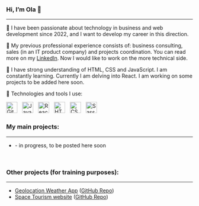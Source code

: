 ### Hi, I’m Ola :wave:
---

:rocket: I have been passionate about technology in business and web development since 2022, and I want to develop my career in this direction.

:rocket: My previous professional experience consists of: business consulting, sales (in an IT product company) and projects coordination. You can read more on my <a href="https://www.linkedin.com/in/aleksandra-rabos/">LinkedIn</a>. Now I would like to work on the more technical side.

:rocket: I have strong understanding of HTML, CSS and JavaScript. I am constantly learning. Currently I am delving into React. I am working on some projects to be added here soon.

:rocket: Technologies and tools I use:

<img align="left" alt="Git" width="30px" style="padding-right:10px;" src="https://cdn.jsdelivr.net/gh/devicons/devicon/icons/git/git-original.svg" />           
<img align="left" alt="JavaScript" width="30px" style="padding-right:10px;" src="https://cdn.jsdelivr.net/gh/devicons/devicon/icons/javascript/javascript-original.svg" />
<img align="left" alt="React" width="30px" style="padding-right:10px;" src="https://cdn.jsdelivr.net/gh/devicons/devicon/icons/react/react-original.svg" />
<img align="left" alt="HTML" width="30px" style="padding-right:10px;" src="https://cdn.jsdelivr.net/gh/devicons/devicon/icons/html5/html5-plain.svg" />
<img align="left" alt="CSS" width="30px" style="padding-right:10px;" src="https://cdn.jsdelivr.net/gh/devicons/devicon/icons/css3/css3-plain.svg" />
<img align="left" alt="Sass" width="30px" style="padding-right:10px;" src="https://cdn.jsdelivr.net/gh/devicons/devicon/icons/sass/sass-original.svg" />


<br><br>



### My main projects:
---
- []() - in progress, to be posted here soon


<br>

### Other projects (for training purposes):
---

- [Geolocation Weather App](https://rvbos.github.io/geolocation-weather-app/) ([GitHub Repo](https://github.com/rvbos/geolocation-weather-app))
- [Space Tourism website](https://rvbos.github.io/space-tourism/) ([GitHub Repo](https://github.com/rvbos/space-tourism))
